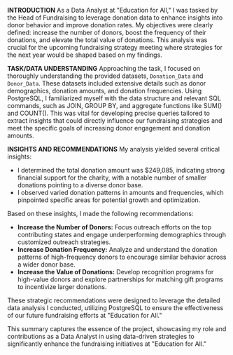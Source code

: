 **INTRODUCTION**
As a Data Analyst at "Education for All," I was tasked by the Head of Fundraising to leverage donation data to enhance insights into donor behavior and improve donation rates. My objectives were clearly defined: increase the number of donors, boost the frequency of their donations, and elevate the total value of donations. This analysis was crucial for the upcoming fundraising strategy meeting where strategies for the next year would be shaped based on my findings.

**TASK/DATA UNDERSTANDING**
Approaching the task, I focused on thoroughly understanding the provided datasets, `Donation_Data` and `Donor_Data`. These datasets included extensive details such as donor demographics, donation amounts, and donation frequencies. Using PostgreSQL, I familiarized myself with the data structure and relevant SQL commands, such as JOIN, GROUP BY, and aggregate functions like SUM() and COUNT(). This was vital for developing precise queries tailored to extract insights that could directly influence our fundraising strategies and meet the specific goals of increasing donor engagement and donation amounts.

**INSIGHTS AND RECOMMENDATIONS**
My analysis yielded several critical insights:
- I determined the total donation amount was $249,085, indicating strong financial support for the charity, with a notable number of smaller donations pointing to a diverse donor base.
- I observed varied donation patterns in amounts and frequencies, which pinpointed specific areas for potential growth and optimization.

Based on these insights, I made the following recommendations:
- **Increase the Number of Donors:** Focus outreach efforts on the top contributing states and engage underperforming demographics through customized outreach strategies.
- **Increase Donation Frequency:** Analyze and understand the donation patterns of high-frequency donors to encourage similar behavior across a wider donor base.
- **Increase the Value of Donations:** Develop recognition programs for high-value donors and explore partnerships for matching gift programs to incentivize larger donations.

These strategic recommendations were designed to leverage the detailed data analysis I conducted, utilizing PostgreSQL to ensure the effectiveness of our future fundraising efforts at "Education for All."

This summary captures the essence of the project, showcasing my role and contributions as a Data Analyst in using data-driven strategies to significantly enhance the fundraising initiatives at "Education for All."
